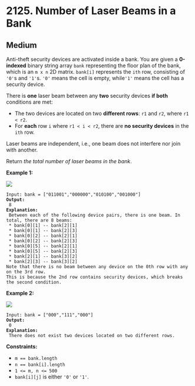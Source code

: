 # 2125. Number of Laser Beams in a Bank

## Medium



Anti-theft security devices are activated inside a bank. You are given a **0-indexed** binary string array `bank` representing the floor plan of the bank, which is an `m x n` 2D matrix. `bank[i]` represents the `ith` row, consisting of `'0'`s and `'1'`s. `'0'` means the cell is empty, while`'1'` means the cell has a security device.

There is **one** laser beam between any **two** security devices **if both** conditions are met:

* The two devices are located on two **different rows**: `r1` and `r2`, where `r1 < r2`.
* For **each** row `i` where `r1 < i < r2`, there are **no security devices** in the `ith` row.

Laser beams are independent, i.e., one beam does not interfere nor join with another.

Return _the total number of laser beams in the bank_.

&#x20;

**Example 1:**

![](https://assets.leetcode.com/uploads/2021/12/24/laser1.jpg)

<pre><code>Input: bank = ["011001","000000","010100","001000"]
<strong>Output:
</strong> 8
<strong>Explanation:
</strong> Between each of the following device pairs, there is one beam. In total, there are 8 beams:
 * bank[0][1] -- bank[2][1]
 * bank[0][1] -- bank[2][3]
 * bank[0][2] -- bank[2][1]
 * bank[0][2] -- bank[2][3]
 * bank[0][5] -- bank[2][1]
 * bank[0][5] -- bank[2][3]
 * bank[2][1] -- bank[3][2]
 * bank[2][3] -- bank[3][2]
Note that there is no beam between any device on the 0th row with any on the 3rd row.
This is because the 2nd row contains security devices, which breaks the second condition.
</code></pre>

**Example 2:**

![](https://assets.leetcode.com/uploads/2021/12/24/laser2.jpg)

<pre><code>Input: bank = ["000","111","000"]
<strong>Output:
</strong> 0
<strong>Explanation:
</strong> There does not exist two devices located on two different rows.
</code></pre>

&#x20;

**Constraints:**

* `m == bank.length`
* `n == bank[i].length`
* `1 <= m, n <= 500`
* `bank[i][j]` is either `'0'` or `'1'`.
